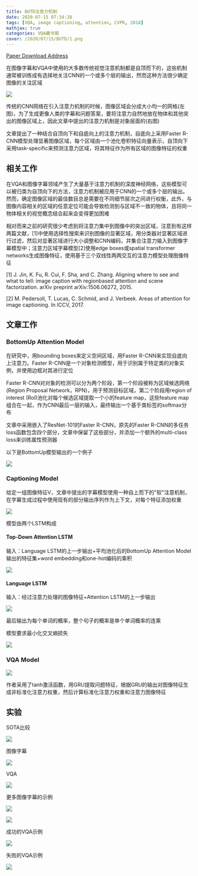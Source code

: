 ```yaml
---
title: BUTD注意力机制
date: 2020-07-15 07:34:28
tags: [VQA, image captioning, attention, CVPR, 2018]
mathjax: true
categories: VQA藏书阁
cover: /2020/07/15/BUTD/1.png
---
```

[Paper Download Address](https://arxiv.org/abs/1707.07998)

在图像字幕和VQA中使用的大多数传统视觉注意机制都是自顶而下的，这些机制通常被训练成有选择地关注CNN的一个或多个层的输出，然而这种方法很少确定图像的关注区域

![](1.png)

传统的CNN网络在引入注意力机制的时候，图像区域会分成大小均一的网格(左图)，为了生成更像人类的字幕和问题答案，要将注意力自然地放在物体和其他突出的图像区域上，因此文章中提出的注意力机制是对象层面的(右图)

文章提出了一种结合自顶向下和自底向上的注意力机制，自底向上采用Faster R-CNN模型处理显著图像区域，每个区域由一个池化卷积特征向量表示，自顶向下采用task-specific来预测注意力区域，将其特征作为所有区域的图像特征的权重

## 相关工作

在VQA和图像字幕领域产生了大量基于注意力机制的深度神经网络，这些模型可以被归类为自顶向下的方法，注意力机制被应用于CNN的一个或多个层的输出。然而，确定图像区域的最佳数目总是需要在不同细节层次之间进行权衡，此外，与图像内容相关的区域的任意定位可能会导致检测到与区域不一致的物体，且将同一物体相关的视觉概念结合起来会变得更加困难

相对而来之前的研究很少考虑到将注意力集中到图像中的突出区域，注意到有这样两篇文献，[1]中使用选择性搜索来识别图像的显著区域，用分类器对显著区域进行过滤，然后对显著区域进行大小调整和CNN编码，并集合注意力输入到图像字幕模型中；注意力区域字幕模型[2]使用edge boxes或spatial transformer networks生成图像特征，使用基于三个双线性两两交互的注意力模型处理图像特征

[1] J. Jin, K. Fu, R. Cui, F. Sha, and C. Zhang. Aligning where to see and what to tell: image caption with regionbased attention and scene factorization. arXiv preprint arXiv:1506.06272, 2015.

[2] M. Pedersoli, T. Lucas, C. Schmid, and J. Verbeek. Areas of attention for image captioning. In ICCV, 2017.

## 文章工作

### BottomUp Attention Model

在研究中，用bounding boxes来定义空间区域，用Faster R-CNN来实现自底向上注意力。Faster R-CNN是一个对象检测模型，用于识别属于特定类的对象实例，并使用边框对其进行定位

Faster R-CNN对对象的检测可以分为两个阶段，第一个阶段被称为区域候选网络(Region Proposal Network，RPN)，用于预测目标区域，第二个阶段用region of interest (RoI)池化对每个候选区域提取一个小的feature map，这些feature map组合在一起，作为CNN最后一层的输入，最终输出一个基于类标签的softmax分布

文章中采用嵌入了ResNet-101的Faster R-CNN，原先的Faster R-CNN的多任务loss函数包含四个部分，文章中保留了这些部分，并添加一个额外的multi-class loss来训练属性预测器

以下是BottomUp模型输出的一个例子

![](2.png)

### Captioning Model

给定一组图像特征V，文章中提出的字幕模型使用一种自上而下的"软"注意机制，在字幕生成过程中使用现有的部分输出序列作为上下文，对每个特征添加权重

![](3.png)

模型由两个LSTM构成

#### Top-Down Attention LSTM

输入：Language LSTM的上一步输出+平均池化后的BottomUp Attention Model输出的特征集+word embedding和one-hot编码的乘积

![](4.png)

#### Language LSTM

输入：经过注意力处理的图像特征+Attention LSTM的上一步输出

![](5.png)

最后输出为每个单词的概率，整个句子的概率是单个单词概率的连乘

模型要求最小化交叉熵损失

![](6.png)

### VQA Model

![](7.png)

作者采用了tanh激活函数，用GRU提取问题特征，根据GRU的输出对图像特征生成非标准化注意力权重，然后计算标准化注意力权重和注意力图像特征

## 实验

SOTA比较

![](8.png)

图像字幕

![](9.png)

VQA

![](10.png)

更多图像字幕的示例

![](11.png)

![](12.png)

成功的VQA示例

![](13.png)

失败的VQA示例

![](14.png)




